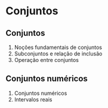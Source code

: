 # Conjuntos

## Conjuntos
1. Noções fundamentais de conjuntos
2. Subconjuntos e relação de inclusão
3. Operação entre conjuntos

## Conjuntos numéricos
1. Conjuntos numéricos
2. Intervalos reais
